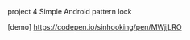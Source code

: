 project 4 
    Simple Android pattern lock
    
   [demo]
   https://codepen.io/sinhooking/pen/MWjjLRO
